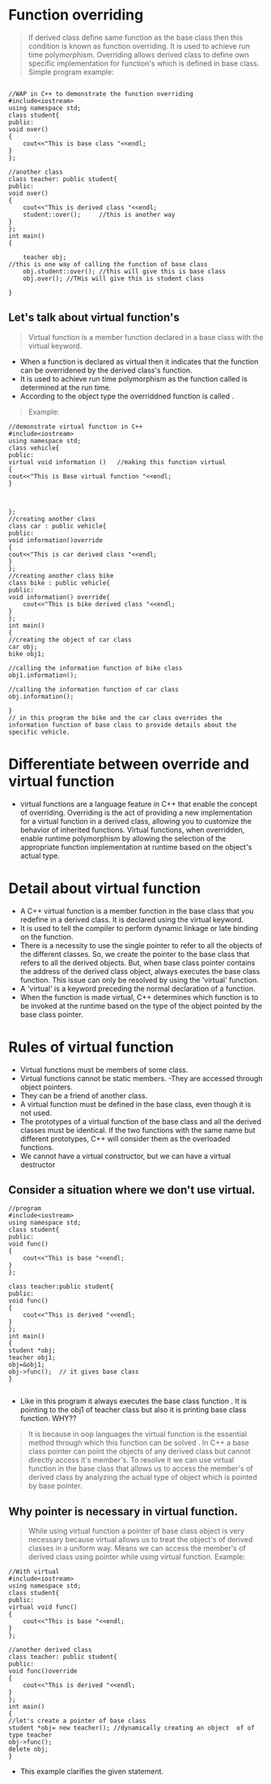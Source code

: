 # Function overriding
> If derived class define same function as the base class then this condition is known as function overriding. It is used to achieve run time polymorphism. 
> Overriding allows derived class to define own specific implementation for function's which is defined in base class.
> Simple program example:
```

//WAP in C++ to demonstrate the function overriding 
#include<iostream>
using namespace std;
class student{
public:
void over()
{
    cout<<"This is base class "<<endl;
}
};

//another class 
class teacher: public student{
public:
void over()
{
    cout<<"This is derived class "<<endl;
    student::over();     //this is another way
}
};
int main()
{
    
    teacher obj;
//this is one way of calling the function of base class
    obj.student::over(); //this will give this is base class 
    obj.over(); //THis will give this is student class
         
}
```
## Let's talk about virtual function's
> Virtual function is a member function declared in a base class with the virtual keyword. 
- When a function is declared as virtual then it indicates that the function can be overridened by the derived class's function.
- It is used to achieve run time polymorphism as the function called is determined at the run time.
- According to the object type the overriddned function is called .
> Example:
```
//demonstrate virtual function in C++
#include<iostream>
using namespace std;
class vehicle{
public:
virtual void information ()   //making this function virtual
{
cout<<"This is Base virtual function "<<endl;
}



};
//creating another class
class car : public vehicle{
public:
void information()override
{
cout<<"This is car derived class "<<endl;
}
};
//creating another class bike
class bike : public vehicle{
public:
void information() override{
    cout<<"This is bike derived class "<<endl;
}
};
int main()
{
//creating the object of car class
car obj;
bike obj1;

//calling the information function of bike class
obj1.information();

//calling the information function of car class
obj.information();

}
// in this program the bike and the car class overrides the information function of base class to provide details about the specific vehicle.

```
# Differentiate between override and virtual function
- virtual functions are a language feature in C++ that enable the concept of overriding. Overriding is the act of providing a new implementation for a virtual function in a derived class, allowing you to customize the behavior of inherited functions. Virtual functions, when overridden, enable runtime polymorphism by allowing the selection of the appropriate function implementation at runtime based on the object's actual type.

# Detail about virtual function
- A C++ virtual function is a member function in the base class that you redefine in a derived class. It is declared using the virtual keyword.
- It is used to tell the compiler to perform dynamic linkage or late binding on the function.
- There is a necessity to use the single pointer to refer to all the objects of the different classes. So, we create the pointer to the base class that refers to all the derived objects. But, when base class pointer contains the address of the derived class object, always executes the base class function. This issue can only be resolved by using the 'virtual' function.
- A 'virtual' is a keyword preceding the normal declaration of a function.
- When the function is made virtual, C++ determines which function is to be invoked at the runtime based on the type of the object pointed by the base class pointer.

# Rules of virtual function
- Virtual functions must be members of some class.
- Virtual functions cannot be static members.
-They are accessed through object pointers.
- They can be a friend of another class.
- A virtual function must be defined in the base class, even though it is not used.
- The prototypes of a virtual function of the base class and all the derived classes must be identical. If the two functions with the same name but different prototypes, C++ will consider them as the overloaded functions.
- We cannot have a virtual constructor, but we can have a virtual destructor

## Consider a situation where we don't use virtual.

```
//program 
#include<iostream>
using namespace std;
class student{
public:
void func()
{
    cout<<"This is base "<<endl;
}
};

class teacher:public student{
public:
void func()
{
    cout<<"This is derived "<<endl;
}
};
int main()
{
student *obj;
teacher obj1;
obj=&obj1;
obj->func();  // it gives base class
}


```
- Like in this program it always executes the base class function . It is pointing to the obj1 of teacher class but also it is printing base class function. WHY??
> It is because in oop languages the virtual function is the essential method through which this function can be solved . In C++ a base class pointer can point the objects of any derived class but cannot directly access it's member's. To resolve it we can use virtual function in the base class that allows us to access the member's of derived class by analyzing the actual type of object which is pointed by base pointer.

## Why pointer is necessary in virtual function.
> While using virtual function a pointer of base class object is very necessary because virtual allows us to treat the object's of derived classes in a uniform way. Means we can access the member's of derived class using pointer while using virtual function.
> Example:
```
//With virtual
#include<iostream>
using namespace std;
class student{
public:
virtual void func()
{
    cout<<"This is base "<<endl;
}
};

//another derived class
class teacher: public student{
public:
void func()override
{
    cout<<"This is derived "<<endl;
}
};
int main()
{
//let's create a pointer of base class
student *obj= new teacher(); //dynamically creating an object  of of type teacher
obj->func();
delete obj;
}
```
- This example clarifies the given statement.